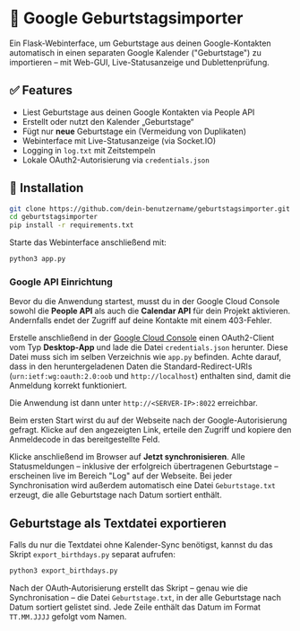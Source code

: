 # 🎂 Google Geburtstagsimporter

Ein Flask-Webinterface, um Geburtstage aus deinen Google-Kontakten automatisch in einen separaten Google Kalender ("Geburtstage") zu importieren – mit Web-GUI, Live-Statusanzeige und Dublettenprüfung.

## ✅ Features

- Liest Geburtstage aus deinen Google Kontakten via People API
- Erstellt oder nutzt den Kalender „Geburtstage“
- Fügt nur **neue** Geburtstage ein (Vermeidung von Duplikaten)
- Webinterface mit Live-Statusanzeige (via Socket.IO)
- Logging in `log.txt` mit Zeitstempeln
- Lokale OAuth2-Autorisierung via `credentials.json`

## 🚀 Installation

```bash
git clone https://github.com/dein-benutzername/geburtstagsimporter.git
cd geburtstagsimporter
pip install -r requirements.txt
```

Starte das Webinterface anschließend mit:

```bash
python3 app.py
```

### Google API Einrichtung

Bevor du die Anwendung startest, musst du in der Google Cloud Console sowohl die **People API** als auch die **Calendar API** für dein Projekt aktivieren. Andernfalls endet der Zugriff auf deine Kontakte mit einem 403-Fehler.

Erstelle anschließend in der [Google Cloud Console](https://console.cloud.google.com/apis/credentials) einen OAuth2-Client vom Typ **Desktop-App** und lade die Datei `credentials.json` herunter. Diese Datei muss sich im selben Verzeichnis wie `app.py` befinden. Achte darauf, dass in den heruntergeladenen Daten die Standard-Redirect-URIs (`urn:ietf:wg:oauth:2.0:oob` und `http://localhost`) enthalten sind, damit die Anmeldung korrekt funktioniert.

Die Anwendung ist dann unter `http://<SERVER-IP>:8022` erreichbar.

Beim ersten Start wirst du auf der Webseite nach der Google-Autorisierung
gefragt. Klicke auf den angezeigten Link, erteile den Zugriff und kopiere den
Anmeldecode in das bereitgestellte Feld.

Klicke anschließend im Browser auf **Jetzt synchronisieren**. Alle Statusmeldungen
– inklusive der erfolgreich übertragenen Geburtstage – erscheinen live im Bereich
"Log" auf der Webseite. Bei jeder Synchronisation wird außerdem automatisch eine
Datei `Geburtstage.txt` erzeugt, die alle Geburtstage nach Datum sortiert enthält.

## Geburtstage als Textdatei exportieren

Falls du nur die Textdatei ohne Kalender-Sync benötigst, kannst du das
Skript `export_birthdays.py` separat aufrufen:

```bash
python3 export_birthdays.py
```

Nach der OAuth‑Autorisierung erstellt das Skript – genau wie die
Synchronisation – die Datei `Geburtstage.txt`, in der alle Geburtstage
nach Datum sortiert gelistet sind. Jede Zeile enthält das Datum im
Format `TT.MM.JJJJ` gefolgt vom Namen.
